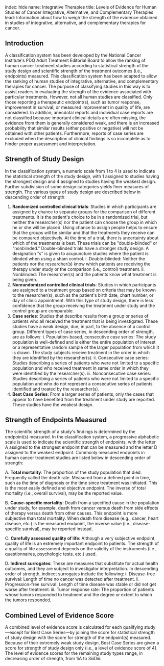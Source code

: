 index: hide
name: Integrative Therapies
title: Levels of Evidence for Human Studies of Cancer Integrative, Alternative, and Complementary Therapies
lead: Information about how to weigh the strength of the evidence obtained in studies of integrative, alternative, and complementary therapies for cancer.

## Introduction

A classification system has been developed by the National Cancer Institute's PDQ Adult Treatment Editorial Board to allow the ranking of human cancer treatment studies according to statistical strength of the study design and scientific strength of the treatment outcomes (i.e., endpoints) measured. This classification system has been adapted to allow the ranking of human studies of integrative, alternative, and complementary therapies for cancer. The purpose of classifying studies in this way is to assist readers in evaluating the strength of the evidence associated with particular treatments. However, not all human studies are classified. Only those reporting a therapeutic endpoint(s), such as tumor response, improvement in survival, or measured improvement in quality of life, are considered. In addition, anecdotal reports and individual case reports are not classified because important clinical details are often missing, the evidence from them is generally considered weak, and there is an increased probability that similar results (either positive or negative) will not be obtained with other patients. Furthermore, reports of case series are excluded when the description of clinical findings is so incomplete as to hinder proper assessment and interpretation.

## Strength of Study Design

In the classification system, a numeric scale from 1 to 4 is used to indicate the statistical strength of the study design, with 1 assigned to studies having the strongest design and 4 assigned to studies having the weakest design. Further subdivision of some design categories yields finer measures of strength. The various types of study design are described below in descending order of strength:

1. **Randomized controlled clinical trials**: Studies in which participants are assigned by chance to separate groups for the comparison of different treatments. It is the patient's choice to be in a randomized trial, but neither the researcher(s) nor the patient can choose the group in which he or she will be placed. Using chance to assign people helps to ensure that the groups will be similar and that the treatments they receive can be compared objectively. At the time of a trial, there is uncertainty about which of the treatments is best. These trials can be "double-blinded" or "nonblinded." Double-blinded trials have a stronger study design. A designation “s” is given to acupuncture studies where the patient is blinded when using a sham control.
  i. Double-blinded: Neither the patients nor the researcher(s) know which patients are receiving the therapy under study or the comparison (i.e., control) treatment.
  ii. Nonblinded: The researcher(s) and the patients know what treatment is being given.
2. **Nonrandomized controlled clinical trials**: Studies in which participants are assigned to a treatment group based on criteria that may be known to the researcher(s), such as the patient's birth date, chart number, or day of clinic appointment. With this type of study design, there is less confidence that the group receiving the treatment under study and the control group are comparable.
3. **Case series**: Studies that describe results from a group or series of patients who all received the treatment that is being investigated. These studies have a weak design, due, in part, to the absence of a control group. Different types of case series, in descending order of strength, are as follows:
  i. Population-based, consecutive case series: The study population is well-defined and is either the entire population of interest or a representative random sample of the larger population from which it is drawn. The study subjects receive treatment in the order in which they are identified by the researcher(s).
  ii. Consecutive case series: Studies describing a series of patients who were not limited to a specific population and who received treatment in same order in which they were identified by the researcher(s).
  iii. Nonconsecutive case series: Studies describing a series of patients who were not limited to a specific population and who do not represent a consecutive series of patients identified and treated by the researcher(s).
4. **Best Case Series**: From a larger series of patients, only the cases that appear to have benefited from the treatment under study are reported. These studies have the weakest design.

## Strength of Endpoints Measured

The scientific strength of a study's findings is determined by the endpoint(s) measured. In the classification system, a progressive alphabetic scale is used to indicate the scientific strength of endpoints, with the letter A assigned to the strongest endpoint that can be measured and the letter D assigned to the weakest endpoint. Commonly measured endpoints in human cancer treatment studies are listed below in descending order of strength:

A. **Total mortality**: The proportion of the study population that died. Frequently called the death rate. Measured from a defined point in time, such as the time of diagnosis or the time since treatment was initiated. This is the most easily defined and objective endpoint. The inverse of total mortality (i.e., overall survival), may be the reported value.

B. **Cause-specific mortality**: Death from a specified cause in the population under study, for example, death from cancer versus death from side effects of therapy versus death from other causes. This endpoint is more subjective than total mortality. When death from disease (e.g., cancer, heart disease, etc.) is the measured endpoint, the inverse value (i.e., disease-specific survival), may be reported instead.

C. **Carefully assessed quality of life**: Although a very subjective endpoint, quality of life is an extremely important endpoint to patients. The strength of a quality of life assessment depends on the validity of the instruments (i.e., questionnaires, psychologic tests, etc.) used.

D. **Indirect surrogates**: These are measures that substitute for actual health outcomes, and they are subject to investigator interpretation. In descending order of strength, indirect surrogates include the following:
  i. Disease-free survival: Length of time no cancer was detected after treatment.
  ii. Progression-free survival: Length of time disease was stable or did not get worse after treatment.
  iii. Tumor response rate: The proportion of patients whose tumors responded to treatment and the degree or extent to which the tumors responded.

## Combined Level of Evidence Score

A combined level of evidence score is calculated for each qualifying study—except for Best Case Series—by joining the score for statistical strength of study design with the score for strength of the endpoint(s) measured. Because of their extremely weak study design, Best Case Series are given a score for strength of study design only (i.e., a level of evidence score of 4). The level of evidence scores for the remaining study types range, in decreasing order of strength, from 1iA to 3iiiDiii.

